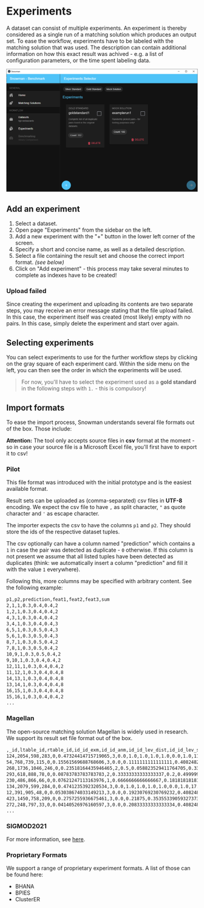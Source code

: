 # Experiments

A dataset can consist of multiple experiments. An experiment is thereby considered as a single run of a matching
solution which produces an output set. To ease the workflow, experiments have to be labeled with the matching
solution that was used. The description can contain additional information on how this exact result was achived - e.g.
a list of configuration parameters, or the time spent labeling data.

![Screenshot2](../assets/experiments-overview.png "Experiment selector")

## Add an experiment

1. Select a dataset.
2. Open page "Experiments" from the sidebar on the left.
3. Add a new experiment with the "+" button in the lower left corner of the screen.
4. Specify a short and concise name, as well as a detailed description.
5. Select a file containing the result set and choose the correct import format. _(see below)_
6. Click on "Add experiment" - this process may take several minutes to complete as indexes have to be created!

### Upload failed

Since creating the experiment and uploading its contents are two separate steps, you may receive an error message stating
that the file upload failed. In this case, the experiment itself was created (most likely) empty with no pairs.
In this case, simply delete the experiment and start over again.

## Selecting experiments

You can select experiments to use for the further workflow steps by clicking on the gray square of each experiment card.
Within the side menu on the left, you can then see the order in which the experiments will be used.

> For now, you'll have to select the experiment used as a **gold standard** in the following steps with `1.` - this is compulsory!

## Import formats

To ease the import process, Snowman understands several file formats out of the box. Those include:

**Attention:** The tool only accepts source files in **csv** format at the moment - so in case your source file is a Microsoft Excel file,
you'll first have to export it to csv!

### Pilot

This file format was introduced with the initial prototype and is the easiest available format.

Result sets can be uploaded as (comma-separated) csv files in **UTF-8** encoding. We expect the csv file to have `,`
as split character, `"` as quote character and `'` as escape character.

The importer expects the csv to have the columns `p1` and `p2`. They should store the ids of the respective
dataset tuples.

The csv optionally can have a column named "prediction" which contains a `1` in case the pair was detected as duplicate -
`0` otherwise. If this column is not present we assume that all listed tuples have been detected as duplicates
(think: we automatically insert a column "prediction" and fill it with the value `1` everywhere).

Following this, more columns may be specified with arbitrary content. See the following example:

```csv
p1,p2,prediction,feat1,feat2,feat3,sum
2,1,1,0.3,0.4,0.4,2
1,2,1,0.3,0.4,0.4,2
4,3,1,0.3,0.4,0.4,2
3,4,1,0.3,0.4,0.4,3
6,5,1,0.3,0.5,0.4,3
5,6,1,0.3,0.5,0.4,3
8,7,1,0.3,0.5,0.4,2
7,8,1,0.3,0.5,0.4,2
10,9,1,0.3,0.5,0.4,2
9,10,1,0.3,0.4,0.4,2
12,11,1,0.3,0.4,0.4,2
11,12,1,0.3,0.4,0.4,8
14,13,1,0.3,0.4,0.4,8
13,14,1,0.3,0.4,0.4,8
16,15,1,0.3,0.4,0.4,8
15,16,1,0.3,0.4,0.4,2
...
```

### Magellan

The open-source matching solution Magellan is widely used in research. We support its result set file format out of the box.

```csv
,_id,ltable_id,rtable_id,id_id_exm,id_id_anm,id_id_lev_dist,id_id_lev_sim,name_name_jac_qgm_3_qgm_3,name_name_cos_dlm_dc0_dlm_dc0,name_name_jac_dlm_dc0_dlm_dc0,name_name_mel,name_name_lev_dist,name_name_lev_sim,name_name_nmw,name_name_sw,addr_addr_jac_qgm_3_qgm_3,addr_addr_cos_dlm_dc0_dlm_dc0,addr_addr_jac_dlm_dc0_dlm_dc0,addr_addr_mel,addr_addr_lev_dist,addr_addr_lev_sim,addr_addr_nmw,addr_addr_sw,city_city_jac_qgm_3_qgm_3,city_city_cos_dlm_dc0_dlm_dc0,city_city_jac_dlm_dc0_dlm_dc0,city_city_mel,city_city_lev_dist,city_city_lev_sim,city_city_nmw,city_city_sw,type_type_jac_qgm_3_qgm_3,type_type_cos_dlm_dc0_dlm_dc0,type_type_jac_dlm_dc0_dlm_dc0,type_type_mel,type_type_lev_dist,type_type_lev_sim,type_type_nmw,type_type_sw,gold,predicted
124,2054,598,283,0,0.47324414715719065,3,0.0,1.0,1.0,1.0,1.0,0.0,1.0,11.0,11.0,0.21739130434782608,0.40824829046386296,0.2222222222222222,0.7647619247436523,30.0,0.25,-16.0,9.0,0.47058823529411764,0.8164965809277259,0.6666666666666666,0.9230769276618958,5.0,0.6153846153846154,3.0,8.0,0.0,0.0,0.0,0.4991452991962433,11.0,0.15384615384615385,-6.0,1.0,1,1
54,768,739,115,0,0.15561569688768606,3,0.0,0.1111111111111111,0.40824829046386296,0.25,0.5292929410934448,12.0,0.19999999999999996,-1.0,4.0,0.14814814814814814,0.2886751345948129,0.16666666666666666,0.5842490792274475,9.0,0.3571428571428571,4.0,4.0,0.47058823529411764,0.8164965809277259,0.6666666666666666,0.9230769276618958,5.0,0.6153846153846154,3.0,8.0,0.0,0.0,0.0,0.0,6.0,0.0,-2.0,1.0,0,0
268,1736,1046,246,0,0.23518164435946465,2,0.5,0.058823529411764705,0.33333333333333337,0.2,0.5309057235717773,15.0,0.11764705882352944,0.0,4.0,0.06896551724137931,0.0,0.0,0.6170329451560974,10.0,0.2857142857142857,3.0,4.0,0.0,0.0,0.0,0.5897436141967773,10.0,0.23076923076923073,2.0,3.0,0.3,0.7071067811865475,0.5,0.875,10.0,0.375,-4.0,6.0,0,0
293,618,888,78,0,0.08783783783783783,2,0.33333333333333337,0.2,0.4999999999999999,0.3333333333333333,0.6702020168304443,9.0,0.4,2.0,5.0,0.10810810810810811,0.22360679774997896,0.125,0.510185182094574,17.0,0.29166666666666663,-2.0,6.0,0.47058823529411764,0.8164965809277259,0.6666666666666666,0.9230769276618958,5.0,0.6153846153846154,3.0,8.0,0.0,0.0,0.0,0.5777778029441833,6.0,0.0,-1.0,1.0,0,0
230,486,866,66,0,0.07621247113163976,1,0.6666666666666667,0.18181818181818182,0.35355339059327373,0.2,0.35333332419395447,18.0,0.28,-8.0,6.0,0.02857142857142857,0.0,0.0,0.4783068895339966,14.0,0.2222222222222222,0.0,2.0,0.0,0.0,0.0,0.4611110985279083,13.0,0.1333333333333333,-5.0,1.0,0.0,0.0,0.0,0.5138888955116272,7.0,0.125,-2.0,2.0,0,0
134,2079,599,284,0,0.4741235392320534,3,0.0,1.0,1.0,1.0,1.0,0.0,1.0,17.0,17.0,1.0,1.0,1.0,1.0,0.0,1.0,14.0,14.0,0.47058823529411764,0.8164965809277259,0.6666666666666666,0.9230769276618958,5.0,0.6153846153846154,3.0,8.0,0.4444444444444444,0.7071067811865475,0.5,0.9142857193946838,6.0,0.5714285714285714,2.0,8.0,1,1
12,391,905,48,0,0.053038674033149213,3,0.0,0.19230769230769232,0.40824829046386296,0.25,0.6499999761581421,9.0,0.4,3.0,6.0,0.023809523809523808,0.0,0.0,0.47883597016334534,18.0,0.1428571428571429,0.0,2.0,0.0,0.0,0.0,0.5416666865348816,9.0,0.25,-1.0,3.0,0.4444444444444444,0.7071067811865475,0.5,0.7321428656578064,6.0,0.5714285714285714,2.0,8.0,0,0
423,1450,758,209,0,0.2757255936675461,3,0.0,0.21875,0.35355339059327373,0.2,0.5888888835906982,12.0,0.4,3.0,7.0,0.07692307692307693,0.0,0.0,0.5629629492759705,11.0,0.2666666666666667,-2.0,4.0,0.0,0.0,0.0,0.5352563858032227,12.0,0.07692307692307687,-4.0,2.0,0.0,0.0,0.0,0.4833333194255829,8.0,0.19999999999999996,0.0,2.0,0,0
272,248,797,33,0,0.04140526976160597,3,0.0,0.20833333333333334,0.40824829046386296,0.25,0.6168830990791321,8.0,0.4285714285714286,3.0,6.0,0.2,0.5,0.3333333333333333,0.7516340017318726,9.0,0.47058823529411764,6.0,7.0,0.0,0.0,0.0,0.0,8.0,0.0,-6.0,0.0,1.0,1.0,1.0,1.0,0.0,1.0,8.0,8.0,0,0
...
```

### SIGMOD2021

For more information, see [here](/sigmod2021).

### Proprietary Formats

We support a range of proprietary experiment formats. A list of those can be found here:

- BHANA
- BPIES
- ClusterER
